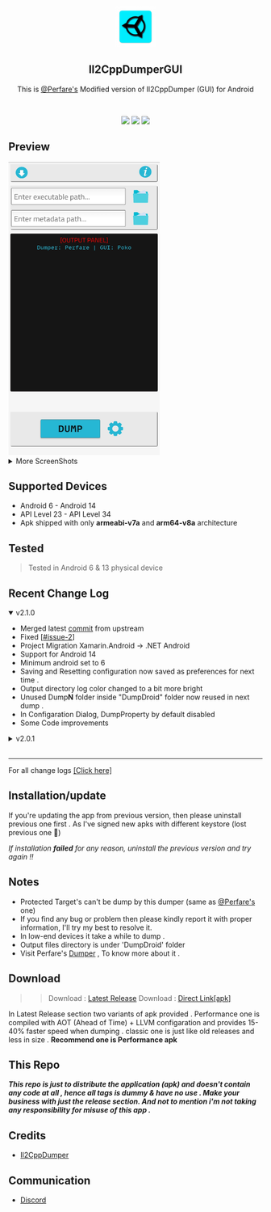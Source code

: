 <p align="center">
  <img src="Images/icon.png" alt="Il2CppDumperGUI" width="80" height="80"/>
</p>

<h2 align="center"><b>Il2CppDumperGUI</b></h2>
<p align="center">
  This is <a href="https://github.com/Perfare/Il2CppDumper">@Perfare's</a> Modified version of Il2CppDumper (GUI)  for Android
<p><br>

<p align="center">
    <a href="https://github.com/Poko-Apps/Il2cppDumpDroidGUI/releases/tag/v2.1.0" alt="Latest Release">
        <img src="https://img.shields.io/github/v/release/Poko-Apps/Il2cppDumpDroidGUI?label=Latest%20Release" /></a>
    <a href="https://github.com/Poko-Apps/Il2cppDumpDroidGUI/releases/tag/v2.1.0" alt="Latest Release">
        <img src="https://img.shields.io/github/downloads/Poko-Apps/Il2cppDumpDroidGUI/total?label=Total%20Downloads" /></a>
    <a href="https://github.com/Poko-Apps/Il2cppDumpDroidGUI/blob/master/LICENSE" alt="Licence">
        <img src="https://img.shields.io/badge/License-GPLv3-8A2BE2.svg" /></a>
</p>



## Preview
<img src="Images/home.jpg" width="300" height= "580"/>
<details>
<summary>More ScreenShots</summary>
<br>
<img src="Images/config.jpg" width="300" height= "580"/>
<img src="Images/done.jpg" width="300" height= "580"/>
<img src="Images/input.jpg" width="300" height= "580"/>
<br><br>

</details>


## Supported Devices
* Android 6 - Android 14
* API Level 23 - API Level 34
* Apk shipped with only **armeabi-v7a** and **arm64-v8a** architecture 

## Tested
  > Tested in Android 6 & 13 physical device


## Recent Change Log
<details open>
<summary> v2.1.0</summary>

* Merged latest [commit](https://github.com/Perfare/Il2CppDumper/commit/217f1d4737cd9d9d16ab5bef355156bcbc44f9e0) from upstream
* Fixed [[#issue-2](https://github.com/Poko-Apps/Il2cppDumpDroidGUI/issues/2)]
* Project Migration Xamarin.Android -> .NET Android
* Support for Android 14
* Minimum android set to 6
* Saving and Resetting configuration now saved as preferences for next time .
* Output directory log color changed to a bit more bright
* Unused Dump**N** folder inside "DumpDroid" folder now reused in next dump .
* In Configaration Dialog, DumpProperty by default disabled
* Some Code improvements
</details>

<details>
<summary> v2.0.1</summary>

* Android 10 crash fixed [[#issue-1](https://github.com/Poko-Apps/Il2cppDumpDroidGUI/issues/1)]
* Now resetting config automatically saved 
* Multiple permission window fixed in android 11 or up
* App icon changed 
* Support for android 12L & 13
* Overall stability and bug fixes 
</details>
<br>
<hr>

For all change logs [[Click here]](ChangeLogs/ch-logs.md)

## Installation/update
 If you're updating the app from previous version, then please uninstall previous one first .
As I've signed new apks with different keystore (lost previous one 🥲)

<i>If installation <b>failed</b> for any reason, uninstall the previous version and try again !!</i>

## Notes 
* Protected Target's can't be dump by this dumper (same as [@Perfare's](https://github.com/Perfare/Il2CppDumper) one)
* If you find any bug or problem then please kindly report it with proper information, I'll try my best to resolve it.
* In low-end devices it take a while to dump .
* Output files directory is under 'DumpDroid' folder
* Visit Perfare's [Dumper](https://github.com/Perfare/Il2CppDumper) , To know more about it .

## Download
>> Download : [Latest Release](https://github.com/Poko-Apps/Il2cppDumpDroidGUI/releases/tag/v2.1.0)
>> Download : [Direct Link[apk]](https://github.com/Poko-Apps/Il2cppDumpDroidGUI/releases/download/v2.1.0/Il2CppDumperGUI_v2.1.0_Performance_AOT+LLVM.apk)

In Latest Release section two variants of apk provided . Performance one is compiled with AOT (Ahead of Time) + LLVM configaration and provides 15-40% faster speed when dumping . classic one is just like old releases and less in size . **Recommend one is Performance apk**

## This Repo
<b><i>This repo is just to distribute the application (apk) and doesn't contain any code at all ,
hence all tags is dummy & have no use . Make your business with just the release section. And not to mention i'm not taking any responsibility for misuse of this app .
</i></b>

## Credits
 * [Il2CppDumper](https://github.com/Perfare/Il2CppDumper)

## Communication
 * [Discord](https://discord.gg/XxBYZztJdE)